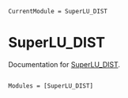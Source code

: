 ```@meta
CurrentModule = SuperLU_DIST
```

# SuperLU_DIST

Documentation for [SuperLU_DIST](https://github.com/aa25desh/SuperLU_DIST.jl).

```@index
```

```@autodocs
Modules = [SuperLU_DIST]
```
